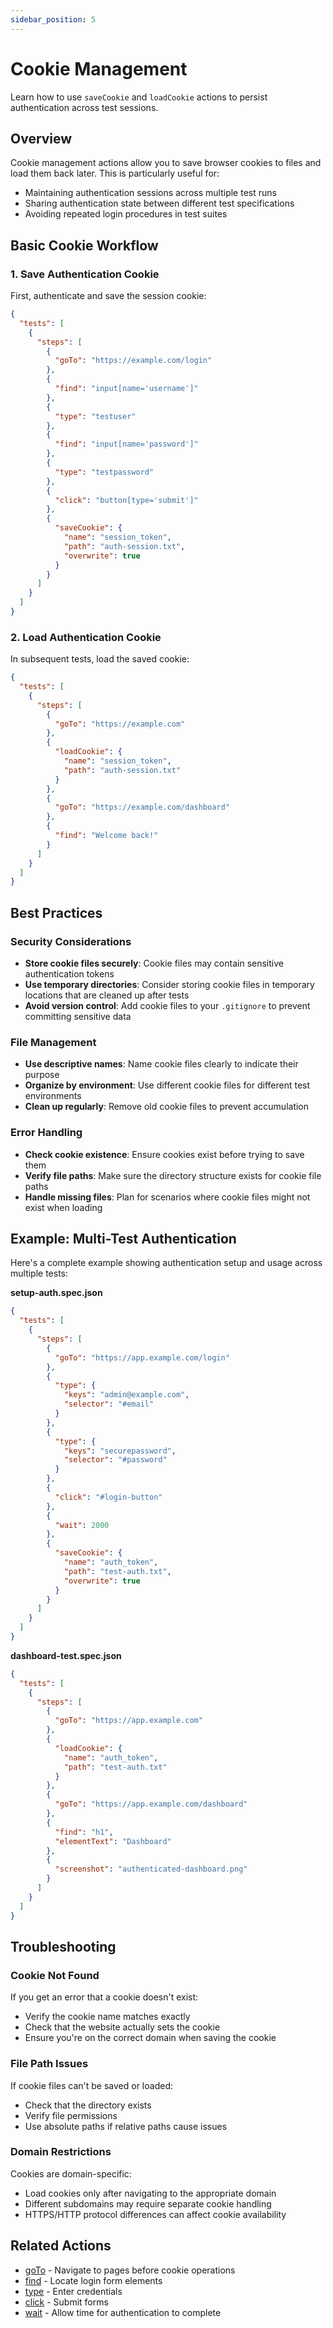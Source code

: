 ```yaml
---
sidebar_position: 5
---
```


# Cookie Management

Learn how to use `saveCookie` and `loadCookie` actions to persist authentication across test sessions.

## Overview

Cookie management actions allow you to save browser cookies to files and load them back later. This is particularly useful for:

- Maintaining authentication sessions across multiple test runs
- Sharing authentication state between different test specifications
- Avoiding repeated login procedures in test suites

## Basic Cookie Workflow

### 1. Save Authentication Cookie

First, authenticate and save the session cookie:

```json
{
  "tests": [
    {
      "steps": [
        {
          "goTo": "https://example.com/login"
        },
        {
          "find": "input[name='username']"
        },
        {
          "type": "testuser"
        },
        {
          "find": "input[name='password']"
        },
        {
          "type": "testpassword"
        },
        {
          "click": "button[type='submit']"
        },
        {
          "saveCookie": {
            "name": "session_token",
            "path": "auth-session.txt",
            "overwrite": true
          }
        }
      ]
    }
  ]
}
```

### 2. Load Authentication Cookie

In subsequent tests, load the saved cookie:

```json
{
  "tests": [
    {
      "steps": [
        {
          "goTo": "https://example.com"
        },
        {
          "loadCookie": {
            "name": "session_token",
            "path": "auth-session.txt"
          }
        },
        {
          "goTo": "https://example.com/dashboard"
        },
        {
          "find": "Welcome back!"
        }
      ]
    }
  ]
}
```

## Best Practices

### Security Considerations

- **Store cookie files securely**: Cookie files may contain sensitive authentication tokens
- **Use temporary directories**: Consider storing cookie files in temporary locations that are cleaned up after tests
- **Avoid version control**: Add cookie files to your `.gitignore` to prevent committing sensitive data

### File Management

- **Use descriptive names**: Name cookie files clearly to indicate their purpose
- **Organize by environment**: Use different cookie files for different test environments
- **Clean up regularly**: Remove old cookie files to prevent accumulation

### Error Handling

- **Check cookie existence**: Ensure cookies exist before trying to save them
- **Verify file paths**: Make sure the directory structure exists for cookie file paths
- **Handle missing files**: Plan for scenarios where cookie files might not exist when loading

## Example: Multi-Test Authentication

Here's a complete example showing authentication setup and usage across multiple tests:

**setup-auth.spec.json**
```json
{
  "tests": [
    {
      "steps": [
        {
          "goTo": "https://app.example.com/login"
        },
        {
          "type": {
            "keys": "admin@example.com",
            "selector": "#email"
          }
        },
        {
          "type": {
            "keys": "securepassword",
            "selector": "#password"
          }
        },
        {
          "click": "#login-button"
        },
        {
          "wait": 2000
        },
        {
          "saveCookie": {
            "name": "auth_token",
            "path": "test-auth.txt",
            "overwrite": true
          }
        }
      ]
    }
  ]
}
```

**dashboard-test.spec.json**
```json
{
  "tests": [
    {
      "steps": [
        {
          "goTo": "https://app.example.com"
        },
        {
          "loadCookie": {
            "name": "auth_token",
            "path": "test-auth.txt"
          }
        },
        {
          "goTo": "https://app.example.com/dashboard"
        },
        {
          "find": "h1",
          "elementText": "Dashboard"
        },
        {
          "screenshot": "authenticated-dashboard.png"
        }
      ]
    }
  ]
}
```

## Troubleshooting

### Cookie Not Found
If you get an error that a cookie doesn't exist:
- Verify the cookie name matches exactly
- Check that the website actually sets the cookie
- Ensure you're on the correct domain when saving the cookie

### File Path Issues
If cookie files can't be saved or loaded:
- Check that the directory exists
- Verify file permissions
- Use absolute paths if relative paths cause issues

### Domain Restrictions
Cookies are domain-specific:
- Load cookies only after navigating to the appropriate domain
- Different subdomains may require separate cookie handling
- HTTPS/HTTP protocol differences can affect cookie availability

## Related Actions

- [goTo](/docs/get-started/actions/goTo) - Navigate to pages before cookie operations
- [find](/docs/get-started/actions/find) - Locate login form elements
- [type](/docs/get-started/actions/type) - Enter credentials
- [click](/docs/get-started/actions/click) - Submit forms
- [wait](/docs/get-started/actions/wait) - Allow time for authentication to complete